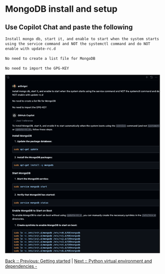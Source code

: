 # MongoDB install and setup

## Use Copilot Chat and paste the following

```text
Install mongo db, start it, and enable to start when the system starts using the service command and NOT the systemctl command and do NOT enable with update-rc.d

No need to create a list file for MongoDB

No need to import the GPG-KEY
```

![mongodb install setup](./4_1_mongodbSetup.png)

[Back :: Previous: Getting started](../3_GettingStarted) | [Next :: Python virtual environment and dependencies - ](../5_PythonVenv)
